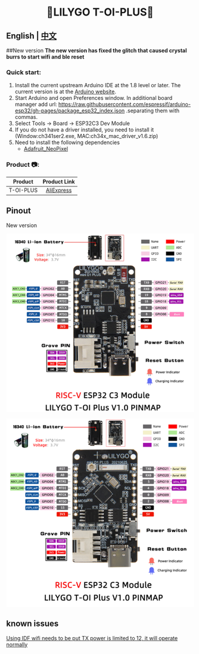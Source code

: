 <h1 align = "center">🌟LILYGO T-OI-PLUS🌟</h1>

## **English | [中文](./README_CN.MD)**

##New version
**The new version has fixed the glitch that caused crystal burrs to start wifi and ble reset**

<h3 align = "left">Quick start:</h3>

1. Install the current upstream Arduino IDE at the 1.8 level or later. The current version is at the [Arduino website](http://www.arduino.cc/en/main/software).
2. Start Arduino and open Preferences window. In additional board manager add url: https://raw.githubusercontent.com/espressif/arduino-esp32/gh-pages/package_esp32_index.json .separating them with commas.
3. Select Tools -> Board -> ESP32C3 Dev Module
4. If you do not have a driver installed, you need to install it (Window:ch341ser2.exe, MAC:ch34x_mac_driver_v1.6.zip)
5. Need to install the following dependencies
     - [Adafruit_NeoPixel](https://github.com/adafruit/Adafruit_NeoPixel)

<h3 align = "left">Product 📷:</h3>

|  Product  |                            Product  Link                            |
| :-------: | :-----------------------------------------------------------------: |
| T-OI-PLUS | [AliExpress](https://www.aliexpress.com/item/1005003348936965.html) |

## Pinout
New version

![](image/new_TOI_Plus.png)

![](image/TOI_Plus.jpg)

## known issues
[Using IDF wifi needs to be put TX power is limited to 12, it will operate normally](https://github.com/espressif/esp-idf/issues/7082)

